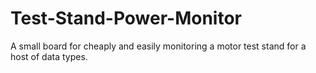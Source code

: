 # Test-Stand-Power-Monitor
A small board for cheaply and easily monitoring a motor test stand for a host of data types.
